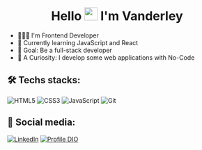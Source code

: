 <h1 align="center">Hello <img src="https://raw.githubusercontent.com/kaueMarques/kaueMarques/master/hi.gif" height="30px"> I'm Vanderley</h1>

- 🧑🏽‍💻 I'm Frontend Developer
- 📖 Currently learning JavaScript and React
- 🎯 Goal: Be a full-stack developer
- 🔎 A Curiosity: I develop some web applications with No-Code

<h2>🛠️ Techs stacks:</h2>

![HTML5](https://img.shields.io/badge/HTML5-E34F26?style=for-the-badge&logo=html5&logoColor=white)
![CSS3](https://img.shields.io/badge/CSS3-1572B6?style=for-the-badge&logo=css3&logoColor=white)
![JavaScript](https://img.shields.io/badge/JavaScript-F7DF1E?style=for-the-badge&logo=javascript&logoColor=black)
![Git](https://img.shields.io/badge/GIT-E44C30?style=for-the-badge&logo=git&logoColor=white)

<h2>📲 Social media:</h2> 

[![LinkedIn](https://img.shields.io/badge/LinkedIn-0077cc?style=for-the-badge&logo=linkedin&logoColor=white)](https://www.linkedin.com/in/vanderley-oliveira/)
[![Profile DIO](https://img.shields.io/badge/Meu%20Perfil%20na%20DIO-7d54af?style=for-the-badge&logo=linkedin&logoColor=white)](https://www.dio.me/users/vanderleyoliv21)
